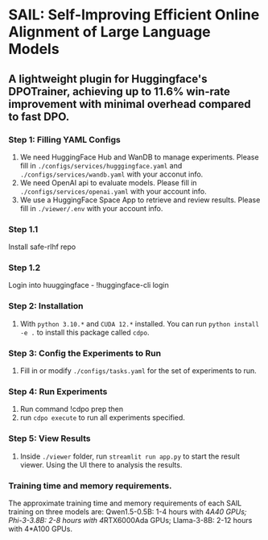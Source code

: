 # SAIL: Self-Improving Efficient Online Alignment of Large Language Models

## A lightweight plugin for Huggingface's DPOTrainer, achieving up to 11.6\% win-rate improvement with minimal overhead compared to fast DPO.


### Step 1: Filling YAML Configs
1. We need HuggingFace Hub and WanDB to manage experiments. Please fill in `./configs/services/hugggingface.yaml` and `./configs/services/wandb.yaml` with your acconut info.
2. We need OpenAI api to evaluate models. Please fill in `./configs/services/openai.yaml` with your account info.
3. We use a HuggingFace Space App to retrieve and review results. Please fill in `./viewer/.env` with your account info.


### Step 1.1
Install safe-rlhf repo

### Step 1.2
Login into huuggingface - !huggingface-cli login

### Step 2: Installation
1. With `python 3.10.*` and `CUDA 12.*` installed. You can run `python install -e .` to install this package called `cdpo`.

### Step 3: Config the Experiments to Run
1. Fill in or modify `./configs/tasks.yaml` for the set of experiments to run.

### Step 4: Run Experiments
1. Run command !cdpo prep then 
2. run `cdpo execute` to run all experiments specified.

### Step 5: View Results
1. Inside `./viewer` folder, run `streamlit run app.py` to start the result viewer. Using the UI there to analysis the results.


### Training time and memory requirements.
The approximate training time and memory requirements of each SAIL training on three models are: Qwen1.5-0.5B: 1-4 hours with 4*A40 GPUs; Phi-3-3.8B: 2-8 hours with 4*RTX6000Ada GPUs; Llama-3-8B: 2-12 hours with 4*A100 GPUs.